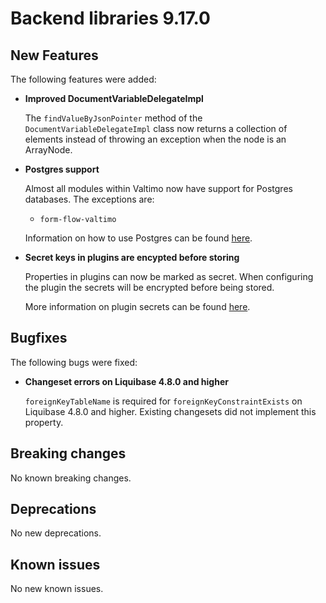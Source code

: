 # Backend libraries 9.17.0

## New Features

The following features were added:

* **Improved DocumentVariableDelegateImpl**

  The `findValueByJsonPointer` method of the `DocumentVariableDelegateImpl` class
  now returns a collection of elements instead of throwing an exception
  when the node is an ArrayNode.


* **Postgres support**

  Almost all modules within Valtimo now have support for Postgres databases. The exceptions are:
  - `form-flow-valtimo`
  
  Information on how to use Postgres can be found [here](/valtimo-implementation/database-support.md).


* **Secret keys in plugins are encypted before storing**

  Properties in plugins can now be marked as secret. When configuring the plugin the secrets will be encrypted before 
  being stored.
  
  More information on plugin secrets can be found [here](/extending-valtimo/plugin/custom-plugin-definition.md#plugin-properties).


## Bugfixes

The following bugs were fixed:

* **Changeset errors on Liquibase 4.8.0 and higher**

  `foreignKeyTableName` is required for `foreignKeyConstraintExists` on Liquibase 4.8.0 and higher. Existing changesets did not implement this property.

## Breaking changes

No known breaking changes.

## Deprecations

No new deprecations.

## Known issues

No new known issues.
